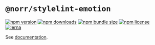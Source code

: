 # `@norr/stylelint-emotion`

[![npm version](https://img.shields.io/npm/v/@norr/stylelint-emotion.svg)](https://www.npmjs.com/package/@norr/stylelint-emotion)
[![npm downloads](https://img.shields.io/npm/dm/@norr/stylelint-emotion.svg)](https://www.npmjs.com/package/@norr/stylelint-emotion)
[![npm bundle size](https://img.shields.io/bundlephobia/minzip/@norr/stylelint-emotion)](https://www.npmjs.com/package/@norr/stylelint-emotion)
[![npm license](https://img.shields.io/npm/l/@norr/stylelint-emotion)](https://www.npmjs.com/package/@norr/stylelint-emotion)
[![lerna](https://img.shields.io/badge/maintained%20with-lerna-cc00ff.svg)](https://lerna.js.org/)

See [documentation](https://norr.vercel.app/stylelint/emotion/).
